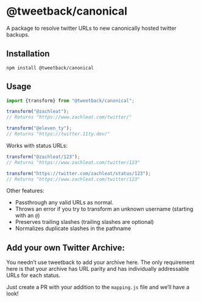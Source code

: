 # @tweetback/canonical

A package to resolve twitter URLs to new canonically hosted twitter backups.

## Installation

```
npm install @tweetback/canonical
```

## Usage

```js
import {transform} from "@tweetback/canonical";

transform("@zachleat");
// Returns "https://www.zachleat.com/twitter/"

transform("@eleven_ty");
// Returns "https://twitter.11ty.dev/"
```

Works with status URLs:

```js
transform("@zachleat/123");
// Returns "https://www.zachleat.com/twitter/123"

transform("https://twitter.com/zachleat/status/123");
// Returns "https://www.zachleat.com/twitter/123"
```

Other features:

* Passthrough any valid URLs as normal.
* Throws an error if you try to transform an unknown username (starting with an `@`)
* Preserves trailing slashes (trailing slashes are optional)
* Normalizes duplicate slashes in the pathname

## Add your own Twitter Archive:

You needn’t use tweetback to add your archive here. The only requirement here is that your archive has URL parity and has individually addressable URLs for each status.

Just create a PR with your addition to the `mapping.js` file and we’ll have a look!